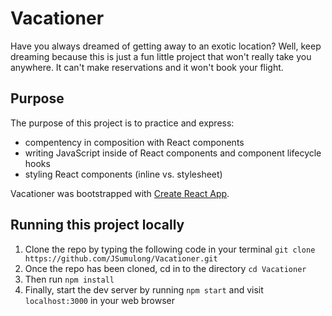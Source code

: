 # Vacationer
Have you always dreamed of getting away to an exotic location? Well, keep dreaming because this is just a fun little project that won't really take you anywhere. It can't make reservations and it won't book your flight.

## Purpose
The purpose of this project is to practice and express: 
* compentency in composition with React components
* writing JavaScript inside of React components and component lifecycle hooks
* styling React components (inline vs. stylesheet)

Vacationer was bootstrapped with [Create React App](https://github.com/facebookincubator/create-react-app).

## Running this project locally
1. Clone the repo by typing the following code in your terminal `git clone https://github.com/JSumulong/Vacationer.git`
2. Once the repo has been cloned, cd in to the directory `cd Vacationer`
3. Then run `npm install`
4. Finally, start the dev server by running `npm start` and visit `localhost:3000` in your web browser
